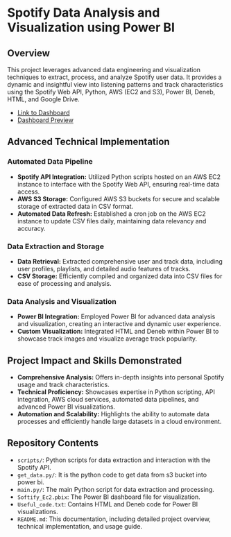 # Spotify Data Analysis and Visualization using Power BI

## Overview
This project leverages advanced data engineering and visualization techniques to extract, process, and analyze Spotify user data. It provides a dynamic and insightful view into listening patterns and track characteristics using the Spotify Web API, Python, AWS (EC2 and S3), Power BI, Deneb, HTML, and Google Drive. 
- [Link to Dashboard](https://app.powerbi.com/reportEmbed?reportId=8fe7f296-f66c-4e4b-a423-d686a53feeb9&autoAuth=true&embeddedDemo=true)
- [Dashboard Preview](https://github.com/saad415/Spotify/blob/main/gif.gif)

## Advanced Technical Implementation

### Automated Data Pipeline
- **Spotify API Integration:** Utilized Python scripts hosted on an AWS EC2 instance to interface with the Spotify Web API, ensuring real-time data access.
- **AWS S3 Storage:** Configured AWS S3 buckets for secure and scalable storage of extracted data in CSV format.
- **Automated Data Refresh:** Established a cron job on the AWS EC2 instance to update CSV files daily, maintaining data relevancy and accuracy.

### Data Extraction and Storage
- **Data Retrieval:** Extracted comprehensive user and track data, including user profiles, playlists, and detailed audio features of tracks.
- **CSV Storage:** Efficiently compiled and organized data into CSV files for ease of processing and analysis.

### Data Analysis and Visualization
- **Power BI Integration:** Employed Power BI for advanced data analysis and visualization, creating an interactive and dynamic user experience.
- **Custom Visualization:** Integrated HTML and Deneb within Power BI to showcase track images and visualize average track popularity.

## Project Impact and Skills Demonstrated
- **Comprehensive Analysis:** Offers in-depth insights into personal Spotify usage and track characteristics.
- **Technical Proficiency:** Showcases expertise in Python scripting, API integration, AWS cloud services, automated data pipelines, and advanced Power BI visualizations.
- **Automation and Scalability:** Highlights the ability to automate data processes and efficiently handle large datasets in a cloud environment.

## Repository Contents
- `scripts/`: Python scripts for data extraction and interaction with the Spotify API.
- `get_data.py/`: It is the python code to get data from s3 bucket into power bi.
- `main.py/`: The main Python script for data extraction and processing.
- `Softify_Ec2.pbix`: The Power BI dashboard file for visualization.
- `Useful_code.txt`: Contains HTML and Deneb code for Power BI visualizations.
- `README.md`: This documentation, including detailed project overview, technical implementation, and usage guide.
